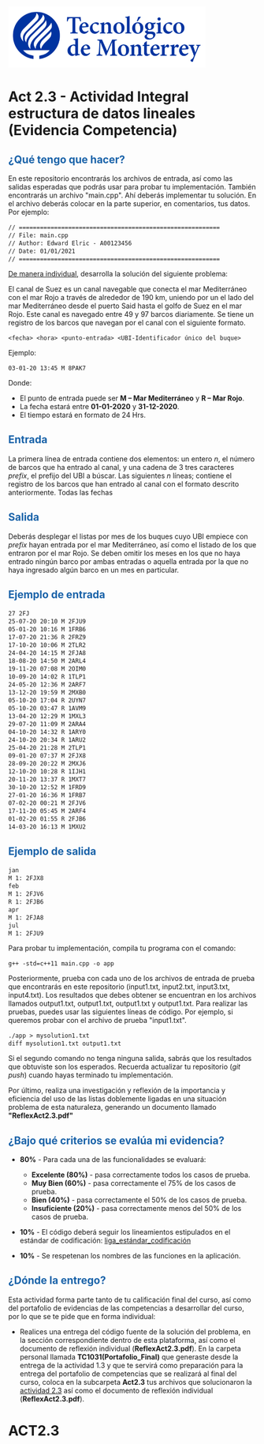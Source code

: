 ![Tec de Monterrey](images/logotecmty.png)
# Act 2.3 - Actividad Integral estructura de datos lineales (Evidencia Competencia)

## <span style="color: rgb(26, 99, 169);">¿Qué tengo que hacer?</span>
En este repositorio encontrarás los archivos de entrada, así como las salidas esperadas que podrás usar para probar tu implementación. También encontrarás un archivo "main.cpp". Ahí deberás implementar tu solución. En el archivo deberás colocar en la parte superior, en comentarios, tus datos. Por ejemplo:
```
// =========================================================
// File: main.cpp
// Author: Edward Elric - A00123456
// Date: 01/01/2021
// =========================================================
```
<span style="text-decoration: underline;">De manera individual</span>, desarrolla la solución del siguiente problema:

El canal de Suez es un canal navegable que conecta el mar Mediterráneo con el mar Rojo a través de alrededor de 190 km, uniendo por un el lado del mar Mediterráneo desde el puerto Said hasta el golfo de Suez en el mar Rojo. Este canal es navegado entre 49 y 97 barcos diariamente. Se tiene un registro de los barcos que navegan por el canal con el siguiente formato.
```
<fecha> <hora> <punto-entrada> <UBI-Identificador único del buque>
```
Ejemplo:
```
03-01-20 13:45 M 8PAK7
```
Donde:
* El punto de entrada puede ser **M – Mar Mediterráneo** y **R – Mar Rojo**.
* La fecha estará entre **01-01-2020** y **31-12-2020**.
* El tiempo estará en formato de 24 Hrs.

## <span style="color: rgb(26, 99, 169);">**Entrada**</span>
La primera línea de entrada contiene dos elementos: un entero *n*, el número de barcos que ha entrado al canal, y una cadena de 3 tres caracteres *prefix*, el prefijo del UBI a búscar. Las siguientes *n* líneas; contiene el registro de los barcos que han entrado al canal con el formato descrito anteriormente. Todas las fechas

## <span style="color: rgb(26, 99, 169);">**Salida**</span>
Deberás desplegar el listas por mes de los buques cuyo UBI empiece con *prefix* hayan entrada por el mar Mediterráneo, así como el listado de los que entraron por el mar Rojo. Se deben omitir los meses en los que no haya entrado ningún barco por ambas entradas  o aquella entrada por la que no haya ingresado algún barco en un mes en particular.

## <span style="color: rgb(26, 99, 169);">**Ejemplo de entrada**</span>
```
27 2FJ
25-07-20 20:10 M 2FJU9
05-01-20 10:16 M 1FRB6
17-07-20 21:36 R 2FRZ9
17-10-20 10:06 M 2TLR2
24-04-20 14:15 M 2FJA8
18-08-20 14:50 M 2ARL4
19-11-20 07:08 M 2OIM0
10-09-20 14:02 R 1TLP1
24-05-20 12:36 M 2ARF7
13-12-20 19:59 M 2MXB0
05-10-20 17:04 R 2UYN7
05-10-20 03:47 R 1AVM9
13-04-20 12:29 M 1MXL3
29-07-20 11:09 M 2ARA4
04-10-20 14:32 R 1ARY0
24-10-20 20:34 R 1ARU2
25-04-20 21:28 M 2TLP1
09-01-20 07:37 M 2FJX8
28-09-20 20:22 M 2MXJ6
12-10-20 10:28 R 1IJH1
20-11-20 13:37 R 1MXT7
30-10-20 12:52 M 1FRD9
27-01-20 16:36 M 1FRB7
07-02-20 00:21 M 2FJV6
17-11-20 05:45 M 2ARF4
01-02-20 01:55 R 2FJB6
14-03-20 16:13 M 1MXU2
```

## <span style="color: rgb(26, 99, 169);">**Ejemplo de salida**</span>
```
jan
M 1: 2FJX8
feb
M 1: 2FJV6
R 1: 2FJB6
apr
M 1: 2FJA8
jul
M 1: 2FJU9
```

Para probar tu implementación, compila tu programa con el comando:
```
g++ -std=c++11 main.cpp -o app
```
Posteriormente, prueba con cada uno de los archivos de entrada de prueba que encontrarás en este repositorio (input1.txt, input2.txt, input3.txt, input4.txt). Los resultados que debes obtener se encuentran en los archivos llamados output1.txt, output1.txt, output1.txt y output1.txt. Para realizar las pruebas, puedes usar las siguientes líneas de código. Por ejemplo, si queremos probar con el archivo de prueba "input1.txt".
```
./app > mysolution1.txt
diff mysolution1.txt output1.txt
```
Si el segundo comando no tenga ninguna salida, sabrás que los resultados que obtuviste son los esperados. Recuerda actualizar tu repositorio (*git push*) cuando hayas terminado tu implementación.

Por último, realiza una investigación y reflexión de la importancia y eficiencia del uso de las listas doblemente ligadas en una situación problema de esta naturaleza,  generando un documento llamado **"ReflexAct2.3.pdf"**

## <span style="color: rgb(26, 99, 169);">**¿Bajo qué criterios se evalúa mi evidencia?**</span>

- **80%** - Para cada una de las funcionalidades se evaluará:

    - **Excelente (80%)** - pasa correctamente todos los casos de prueba.
    - **Muy Bien (60%)** - pasa correctamente el 75% de los casos de prueba.
    - **Bien (40%)** - pasa correctamente el 50% de los casos de prueba.
    - **Insuficiente (20%)** - pasa correctamente menos del 50% de los casos de prueba.


- **10%** - El código deberá seguir los lineamientos estipulados en el estándar de codificación: <span class="instructure_file_holder link_holder">[liga_estándar_codificación](estandar.pdf)</span>
- **10%** - Se respetenan los nombres de las funciones en la aplicación.

## <span style="color: rgb(26, 99, 169);">**¿Dónde la entrego?**</span>
Esta actividad forma parte tanto de tu calificación final del curso, así como del portafolio de evidencias de las competencias a desarrollar del curso, por lo que se te pide que en forma individual:
* Realices una entrega del código fuente de la solución del problema, en la sección correspondiente dentro de esta plataforma, así como el documento de reflexión individual (**ReflexAct2.3.pdf**).
En la carpeta personal llamada **TC1031(Portafolio_Final)** que generaste desde la entrega de la actividad 1.3 y que te servirá como preparación para la entrega del portafolio de competencias que se realizará al final del curso, coloca en la subcarpeta **Act2.3** tus archivos que solucionaron la <span style="text-decoration: underline;">actividad 2.3</span> así como el documento de reflexión individual (**ReflexAct2.3.pdf**).
# ACT2.3
